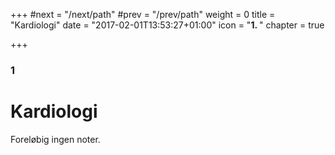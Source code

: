 +++
#next = "/next/path"
#prev = "/prev/path"
weight = 0
title = "Kardiologi"
date = "2017-02-01T13:53:27+01:00"
icon = "<b>1. </b>"
chapter = true

+++

### 1

# Kardiologi

Foreløbig ingen noter.
